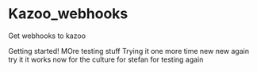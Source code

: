 # Kazoo_webhooks
Get webhooks to kazoo

Getting started!
MOre testing stuff
Trying it one more time
new new
again try it
it works
now for the culture
for stefan
for testing
again
